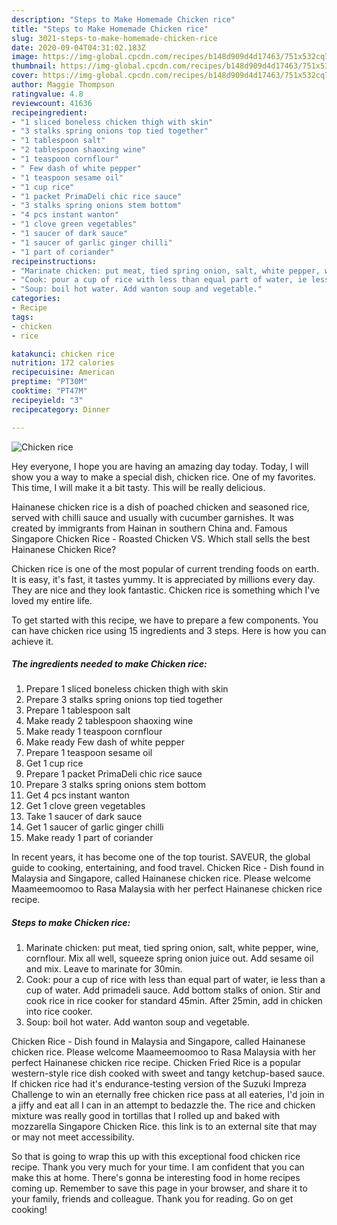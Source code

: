 ```yaml
---
description: "Steps to Make Homemade Chicken rice"
title: "Steps to Make Homemade Chicken rice"
slug: 3021-steps-to-make-homemade-chicken-rice
date: 2020-09-04T04:31:02.183Z
image: https://img-global.cpcdn.com/recipes/b148d909d4d17463/751x532cq70/chicken-rice-recipe-main-photo.jpg
thumbnail: https://img-global.cpcdn.com/recipes/b148d909d4d17463/751x532cq70/chicken-rice-recipe-main-photo.jpg
cover: https://img-global.cpcdn.com/recipes/b148d909d4d17463/751x532cq70/chicken-rice-recipe-main-photo.jpg
author: Maggie Thompson
ratingvalue: 4.8
reviewcount: 41636
recipeingredient:
- "1 sliced boneless chicken thigh with skin"
- "3 stalks spring onions top tied together"
- "1 tablespoon salt"
- "2 tablespoon shaoxing wine"
- "1 teaspoon cornflour"
- " Few dash of white pepper"
- "1 teaspoon sesame oil"
- "1 cup rice"
- "1 packet PrimaDeli chic rice sauce"
- "3 stalks spring onions stem bottom"
- "4 pcs instant wanton"
- "1 clove green vegetables"
- "1 saucer of dark sauce"
- "1 saucer of garlic ginger chilli"
- "1 part of coriander"
recipeinstructions:
- "Marinate chicken: put meat, tied spring onion, salt, white pepper, wine, cornflour. Mix all well, squeeze spring onion juice out. Add sesame oil and mix. Leave to marinate for 30min."
- "Cook: pour a cup of rice with less than equal part of water, ie less than a cup of water. Add primadeli sauce. Add bottom stalks of onion. Stir and cook rice in rice cooker for standard 45min. After 25min, add in chicken into rice cooker."
- "Soup: boil hot water. Add wanton soup and vegetable."
categories:
- Recipe
tags:
- chicken
- rice

katakunci: chicken rice 
nutrition: 172 calories
recipecuisine: American
preptime: "PT30M"
cooktime: "PT47M"
recipeyield: "3"
recipecategory: Dinner

---
```



![Chicken rice](https://img-global.cpcdn.com/recipes/b148d909d4d17463/751x532cq70/chicken-rice-recipe-main-photo.jpg)

Hey everyone, I hope you are having an amazing day today. Today, I will show you a way to make a special dish, chicken rice. One of my favorites. This time, I will make it a bit tasty. This will be really delicious.

Hainanese chicken rice is a dish of poached chicken and seasoned rice, served with chilli sauce and usually with cucumber garnishes. It was created by immigrants from Hainan in southern China and. Famous Singapore Chicken Rice - Roasted Chicken VS. Which stall sells the best Hainanese Chicken Rice?

Chicken rice is one of the most popular of current trending foods on earth. It is easy, it's fast, it tastes yummy. It is appreciated by millions every day. They are nice and they look fantastic. Chicken rice is something which I've loved my entire life.


To get started with this recipe, we have to prepare a few components. You can have chicken rice using 15 ingredients and 3 steps. Here is how you can achieve it.

<!--inarticleads1-->

##### The ingredients needed to make Chicken rice:

1. Prepare 1 sliced boneless chicken thigh with skin
1. Prepare 3 stalks spring onions top tied together
1. Prepare 1 tablespoon salt
1. Make ready 2 tablespoon shaoxing wine
1. Make ready 1 teaspoon cornflour
1. Make ready  Few dash of white pepper
1. Prepare 1 teaspoon sesame oil
1. Get 1 cup rice
1. Prepare 1 packet PrimaDeli chic rice sauce
1. Prepare 3 stalks spring onions stem bottom
1. Get 4 pcs instant wanton
1. Get 1 clove green vegetables
1. Take 1 saucer of dark sauce
1. Get 1 saucer of garlic ginger chilli
1. Make ready 1 part of coriander


In recent years, it has become one of the top tourist. SAVEUR, the global guide to cooking, entertaining, and food travel. Chicken Rice - Dish found in Malaysia and Singapore, called Hainanese chicken rice. Please welcome Maameemoomoo to Rasa Malaysia with her perfect Hainanese chicken rice recipe. 

<!--inarticleads2-->

##### Steps to make Chicken rice:

1. Marinate chicken: put meat, tied spring onion, salt, white pepper, wine, cornflour. Mix all well, squeeze spring onion juice out. Add sesame oil and mix. Leave to marinate for 30min.
1. Cook: pour a cup of rice with less than equal part of water, ie less than a cup of water. Add primadeli sauce. Add bottom stalks of onion. Stir and cook rice in rice cooker for standard 45min. After 25min, add in chicken into rice cooker.
1. Soup: boil hot water. Add wanton soup and vegetable.


Chicken Rice - Dish found in Malaysia and Singapore, called Hainanese chicken rice. Please welcome Maameemoomoo to Rasa Malaysia with her perfect Hainanese chicken rice recipe. Chicken Fried Rice is a popular western-style rice dish cooked with sweet and tangy ketchup-based sauce. If chicken rice had it&#39;s endurance-testing version of the Suzuki Impreza Challenge to win an eternally free chicken rice pass at all eateries, I&#39;d join in a jiffy and eat all I can in an attempt to bedazzle the. The rice and chicken mixture was really good in tortillas that I rolled up and baked with mozzarella Singapore Chicken Rice. this link is to an external site that may or may not meet accessibility. 

So that is going to wrap this up with this exceptional food chicken rice recipe. Thank you very much for your time. I am confident that you can make this at home. There's gonna be interesting food in home recipes coming up. Remember to save this page in your browser, and share it to your family, friends and colleague. Thank you for reading. Go on get cooking!
